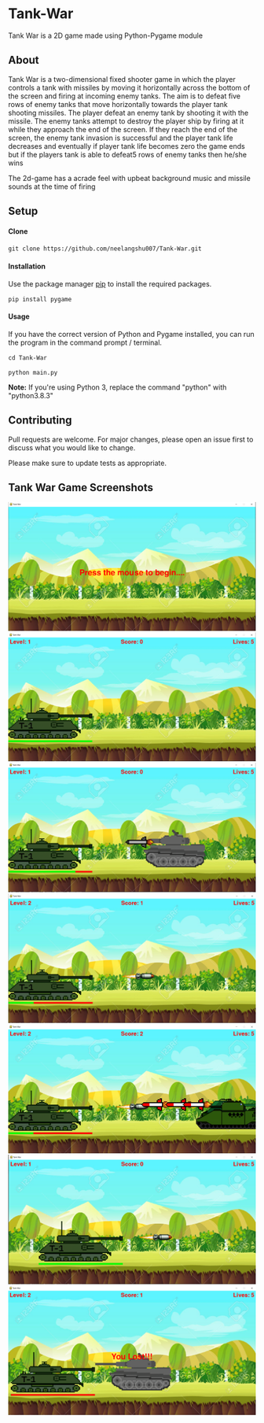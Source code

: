 # Tank-War
Tank War is a 2D game made using Python-Pygame module

## About
Tank War is a two-dimensional fixed shooter game in which the player controls a tank with missiles by moving it horizontally across the bottom of the screen and firing at incoming enemy tanks. The aim is to defeat five rows of enemy tanks that move horizontally towards the player tank shooting missiles. The player defeat an enemy tank by shooting it with the missile. The enemy tanks attempt to destroy the player ship by firing at it while they approach the end of the screen. If they reach the end of the screen, the enemy tank invasion is successful and the player tank life decreases and eventually if player tank life becomes zero the game ends but if the players tank is able to defeat5 rows of enemy tanks then he/she wins

The 2d-game has a acrade feel with upbeat background music and missile sounds at the time of firing 


## Setup

#### Clone

```
git clone https://github.com/neelangshu007/Tank-War.git
```

#### Installation
Use the package manager [pip](https://pip.pypa.io/en/stable/) to install the required packages.
```
pip install pygame
```

#### Usage

If you have the correct version of Python and Pygame installed, you can run the program in the command prompt / terminal.
```
cd Tank-War
```
```
python main.py
```
**Note:** If you're using Python 3, replace the command "python" with "python3.8.3"

## Contributing

Pull requests are welcome. For major changes, please open an issue first to discuss what you would like to change.

Please make sure to update tests as appropriate.



## Tank War Game Screenshots
![](screenshots/SS1.png)
![](screenshots/SS2.png)
![](screenshots/SS3.png)
![](screenshots/SS4.png)
![](screenshots/SS5.png)
![](screenshots/SS6.png)
![](screenshots/SS7.png)


